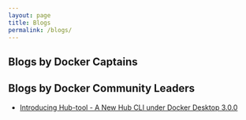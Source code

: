 ```yaml
---
layout: page
title: Blogs
permalink: /blogs/
---
```


## Blogs by Docker Captains




## Blogs by Docker Community Leaders

- [Introducing Hub-tool - A New Hub CLI under Docker Desktop 3.0.0](https://dev.to/docker/5-minutes-to-docker-hub-tool-12o)
